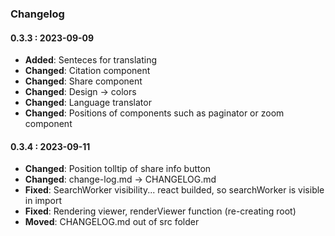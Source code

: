 ### Changelog

#### 0.3.3 : 2023-09-09

- **Added**: Senteces for translating
- **Changed**: Citation component
- **Changed**: Share component
- **Changed**: Design -> colors
- **Changed**: Language translator
- **Changed**: Positions of components such as paginator or zoom component

#### 0.3.4 : 2023-09-11

- **Changed**: Position tolltip of share info button
- **Changed**: change-log.md -> CHANGELOG.md
- **Fixed**: SearchWorker visibility... react builded, so searchWorker is visible in import
- **Fixed**: Rendering viewer, renderViewer function (re-creating root)
- **Moved**: CHANGELOG.md out of src folder
